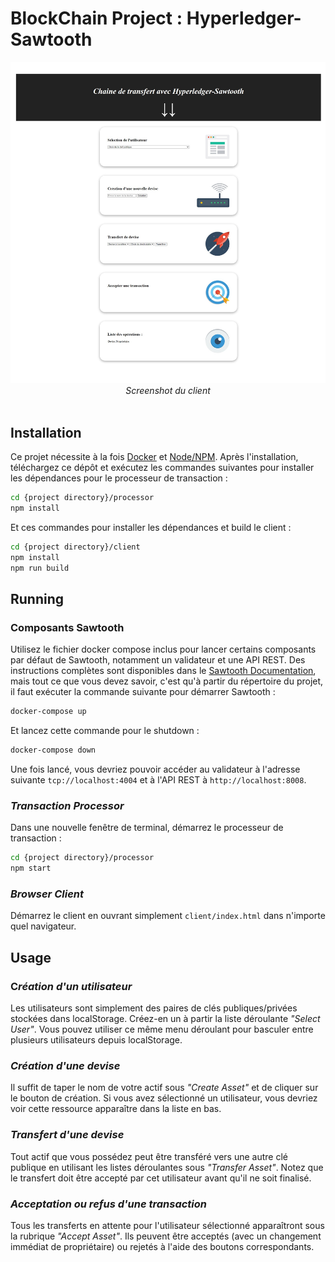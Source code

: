 # BlockChain Project : Hyperledger-Sawtooth

<img src="./assets/client_screenshot.jpg"/>
<div style="text-align:center"><em>Screenshot du client</em></div>
 <br>

## Installation

Ce projet nécessite à la fois [Docker](https://www.docker.com/) et
[Node/NPM](https://nodejs.org/). Après l'installation, téléchargez ce dépôt et exécutez les commandes suivantes pour installer les dépendances pour le processeur de transaction :

```bash
cd {project directory}/processor
npm install
```

Et ces commandes pour installer les dépendances et build le client :

```bash
cd {project directory}/client
npm install
npm run build
```

## Running

### **Composants Sawtooth**

Utilisez le fichier docker compose inclus pour lancer certains composants par défaut de Sawtooth, notamment un validateur et une API REST. Des instructions complètes sont disponibles dans le
[Sawtooth Documentation](https://sawtooth.hyperledger.org/docs/core/releases/0.8/app_developers_guide/docker.html),
mais tout ce que vous devez savoir, c'est qu'à partir du répertoire du projet, il faut exécuter la commande suivante pour démarrer Sawtooth :

```bash
docker-compose up
```

Et lancez cette commande pour le shutdown :

```bash
docker-compose down
```

Une fois lancé, vous devriez pouvoir accéder au validateur à l'adresse suivante
`tcp://localhost:4004` et à l'API REST à `http://localhost:8008`.

### _Transaction Processor_

Dans une nouvelle fenêtre de terminal, démarrez le processeur de transaction :

```bash
cd {project directory}/processor
npm start
```

### _Browser Client_

Démarrez le client en ouvrant simplement `client/index.html` dans n'importe quel navigateur.

## Usage

### C*réation d'un utilisateur*

Les utilisateurs sont simplement des paires de clés publiques/privées stockées dans localStorage. Créez-en un à partir la liste déroulante _"Select User"_. Vous pouvez utiliser ce même menu déroulant pour basculer entre plusieurs utilisateurs depuis localStorage.

### _Création d'une devise_

Il suffit de taper le nom de votre actif sous _"Create Asset"_ et de cliquer sur le bouton de création. Si vous avez sélectionné un utilisateur, vous devriez voir cette ressource apparaître dans la liste en bas.

### _Transfert d'une devise_

Tout actif que vous possédez peut être transféré vers une autre clé publique en utilisant les listes déroulantes sous _"Transfer Asset"_. Notez que le transfert doit être accepté par cet utilisateur avant qu'il ne soit finalisé.

### _Acceptation ou refus d'une transaction_

Tous les transferts en attente pour l'utilisateur sélectionné apparaîtront sous la rubrique _"Accept Asset"_.
Ils peuvent être acceptés (avec un changement immédiat de propriétaire) ou rejetés à l'aide des boutons correspondants.
